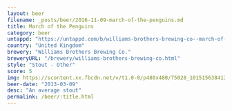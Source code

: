 ```yaml
---
layout: beer
filename: _posts/beer/2016-11-09-march-of-the-penguins.md
title: March of the Penguins
category: beer
untappd: "https://untappd.com/b/williams-brothers-brewing-co--march-of-the-penguins/34067"
country: "United Kingdom"
brewery: "Williams Brothers Brewing Co."
breweryURL: "/brewery/williams-brothers-brewing-co.html"
style: "Stout - Other"
score: 5
img: https://scontent.xx.fbcdn.net/v/t1.0-0/p480x480/75028_10151563841203745_1533936884_n.jpg?oh=d602d4ccad17dc41ecadae30bec26be5&oe=5B4D7480
beer-date: "2013-03-09"
desc: "An average stout"
permalink: /beer/:title.html
---
```

